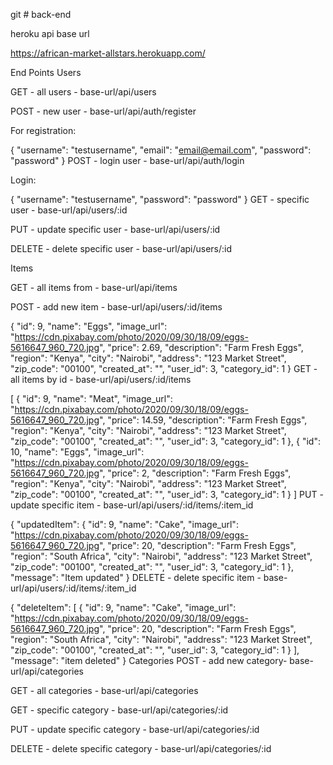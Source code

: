 git # back-end

heroku api base url


https://african-market-allstars.herokuapp.com/



End Points
Users


GET - all users - base-url/api/users



POST - new user - base-url/api/auth/register

For registration:

{
    "username": "testusername",
    "email": "email@email.com",
    "password": "password"
}
POST - login user - base-url/api/auth/login

Login:

{
    "username": "testusername",
    "password": "password"
}
GET - specific user - base-url/api/users/:id

PUT - update specific user - base-url/api/users/:id

DELETE - delete specific user - base-url/api/users/:id

Items


GET - all items from - base-url/api/items


POST - add new item - base-url/api/users/:id/items

{
    "id": 9,
    "name": "Eggs",
    "image_url": "https://cdn.pixabay.com/photo/2020/09/30/18/09/eggs-5616647_960_720.jpg",
    "price": 2.69,
    "description": "Farm Fresh Eggs",
    "region": "Kenya",
    "city": "Nairobi",
    "address": "123 Market Street",
    "zip_code": "00100",
    "created_at": "",
    "user_id": 3,
    "category_id": 1
}
GET - all items by id - base-url/api/users/:id/items

[
    {
        "id": 9,
        "name": "Meat",
        "image_url": "https://cdn.pixabay.com/photo/2020/09/30/18/09/eggs-5616647_960_720.jpg",
        "price": 14.59,
        "description": "Farm Fresh Eggs",
        "region": "Kenya",
        "city": "Nairobi",
        "address": "123 Market Street",
        "zip_code": "00100",
        "created_at": "",
        "user_id": 3,
        "category_id": 1
    },
    {
        "id": 10,
        "name": "Eggs",
        "image_url": "https://cdn.pixabay.com/photo/2020/09/30/18/09/eggs-5616647_960_720.jpg",
        "price": 2,
        "description": "Farm Fresh Eggs",
        "region": "Kenya",
        "city": "Nairobi",
        "address": "123 Market Street",
        "zip_code": "00100",
        "created_at": "",
        "user_id": 3,
        "category_id": 1
    }
]
PUT - update specific item - base-url/api/users/:id/items/:item_id

{
    "updatedItem": {
        "id": 9,
        "name": "Cake",
        "image_url": "https://cdn.pixabay.com/photo/2020/09/30/18/09/eggs-5616647_960_720.jpg",
        "price": 20,
        "description": "Farm Fresh Eggs",
        "region": "South Africa",
        "city": "Nairobi",
        "address": "123 Market Street",
        "zip_code": "00100",
        "created_at": "",
        "user_id": 3,
        "category_id": 1
    },
    "message": "Item updated"
}
DELETE - delete specific item - base-url/api/users/:id/items/:item_id

{
    "deleteItem": [
        {
            "id": 9,
            "name": "Cake",
            "image_url": "https://cdn.pixabay.com/photo/2020/09/30/18/09/eggs-5616647_960_720.jpg",
            "price": 20,
            "description": "Farm Fresh Eggs",
            "region": "South Africa",
            "city": "Nairobi",
            "address": "123 Market Street",
            "zip_code": "00100",
            "created_at": "",
            "user_id": 3,
            "category_id": 1
        }
    ],
    "message": "item deleted"
}
Categories
POST - add new category- base-url/api/categories

GET - all categories - base-url/api/categories

GET - specific category - base-url/api/categories/:id



PUT - update specific category - base-url/api/categories/:id

DELETE - delete specific category - base-url/api/categories/:id
